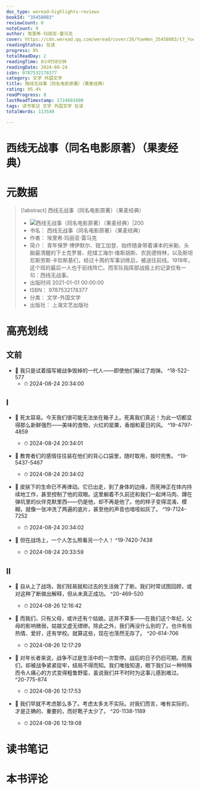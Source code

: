 ```yaml
---
doc_type: weread-highlights-reviews
bookId: "35458083"
reviewCount: 0
noteCount: 9
author: 埃里希·玛丽亚·雷马克
cover: https://cdn.weread.qq.com/weread/cover/26/YueWen_35458083/t7_YueWen_35458083.jpg
readingStatus: 在读
progress: 8%
totalReadDay: 2
readingTime: 0小时58分钟
readingDate: 2024-08-24
isbn: 9787532178377
category: 文学 外国文学
title: 西线无战事（同名电影原著）（果麦经典）
rating: 95.4%
readProgress: 8
lastReadTimestamp: 1724601600
tags: 读书笔记 文学 外国文学 在读
totalWords: 113549

---
```


# 西线无战事（同名电影原著）（果麦经典）

# 元数据
> [!abstract] 西线无战事（同名电影原著）（果麦经典）
> - ![ 西线无战事（同名电影原著）（果麦经典）|200](https://cdn.weread.qq.com/weread/cover/26/YueWen_35458083/t7_YueWen_35458083.jpg)
> - 书名： 西线无战事（同名电影原著）（果麦经典）
> - 作者： 埃里希·玛丽亚·雷马克
> - 简介： 青年保罗·博伊默尔、钳工加登、始终随身带着课本的米勒、头脑最清醒的下士克罗普、挖煤工海尔·维斯胡斯、农民德特林，以及斯坦尼斯劳斯·卡钦斯基们，经过十周的军事训练后，被送往前线。1918年，这个班的最后一人也于前线阵亡。而军队指挥部战报上的记录仅有一句：西线无战事。
> - 出版时间 2021-01-01 00:00:00
> - ISBN： 9787532178377
> - 分类： 文学-外国文学
> - 出版社： 上海文艺出版社

# 高亮划线

## 文前


- 📌 我只是试着描写被战争毁掉的一代人——即使他们躲过了炮弹。 ^18-522-577
    - ⏱ 2024-08-24 20:34:00 
## I


- 📌 死太容易。今天我们很可能无法坐在箱子上。死离我们真近！为此一切都显得那么新鲜强烈——美味的食物，火红的罂粟，香烟和夏日的风。 ^19-4797-4859
    - ⏱ 2024-08-24 20:34:01 

- 📌 教育者们的感情往往装在他们的背心口袋里，随时取用，按时兜售。 ^19-5437-5467
    - ⏱ 2024-08-24 20:34:02 

- 📌 皮肤下的生命已不再律动。它已出走，到了身体的边缘，而死神正在体内持续地工作，甚至控制了他的双眼。这里躺着不久前还和我们一起烤马肉、蹲在弹坑里的伙伴克默里西——仍是他，却不再是他了。他的样子变得混淆、模糊，就像一张冲洗了两遍的底片，甚至他的声音也喑哑如灰了。 ^19-7124-7252
    - ⏱ 2024-08-24 20:34:02 

- 📌 但在战场上，一个人怎么照看另一个人！ ^19-7420-7438
    - ⏱ 2024-08-24 20:33:59 
## II


- 📌 自从上了战场，我们轻易就和过去的生活做了了断。我们时常试图回顾，或对这种了断做出解释，但从未真正成功。 ^20-469-520
    - ⏱ 2024-08-26 12:16:42 

- 📌 而我们，只有父母，或许还有个姑娘。这并不算多——在我们这个年纪，父母的影响微弱，姑娘又虚无缥缈。除此之外，我们再没什么别的了。也许有些热情、爱好，还有学校。就算这些，现在也荡然无存了。 ^20-614-706
    - ⏱ 2024-08-26 12:17:29 

- 📌 对年长者来说，战争不过是生活中的一次暂停。战后的日子仍旧可期。而我们，却被战争紧紧捉牢，结局不得而知。我们唯独知道，眼下我们以一种特殊而令人痛心的方式变得粗鲁野蛮，虽说我们并不时时为这事儿感到难过。 ^20-775-874
    - ⏱ 2024-08-26 12:17:53 

- 📌 我们早就不考虑那么多了。考虑太多太不实际。对我们而言，唯有实际的，才是正确的、重要的，而好靴子太少了。 ^20-1138-1189
    - ⏱ 2024-08-26 12:19:08 
# 读书笔记

# 本书评论
